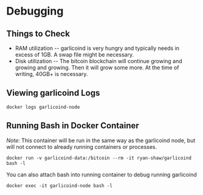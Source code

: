 # Debugging

## Things to Check

* RAM utilization -- garlicoind is very hungry and typically needs in excess of 1GB.  A swap file might be necessary.
* Disk utilization -- The bitcoin blockchain will continue growing and growing and growing.  Then it will grow some more.  At the time of writing, 40GB+ is necessary.

## Viewing garlicoind Logs

    docker logs garlicoind-node


## Running Bash in Docker Container

*Note:* This container will be run in the same way as the garlicoind node, but will not connect to already running containers or processes.

    docker run -v garlicoind-data:/bitcoin --rm -it ryan-shaw/garlicoind bash -l

You can also attach bash into running container to debug running garlicoind

    docker exec -it garlicoind-node bash -l


